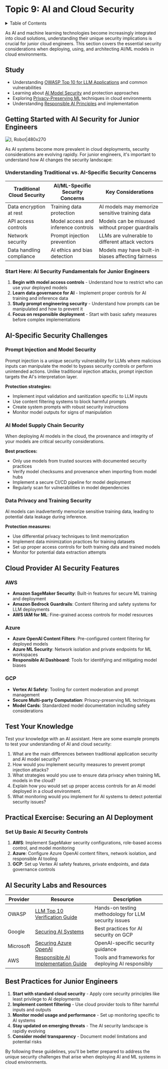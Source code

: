 # Topic 9: AI and Cloud Security

<details>
<summary>Table of Contents</summary>

- [Study](#study)
- [Getting Started with AI Security for Junior Engineers](#getting-started-with-ai-security-for-junior-engineers)
- [AI-Specific Security Challenges](#ai-specific-security-challenges)
  - [Prompt Injection and Model Security](#prompt-injection-and-model-security)
  - [AI Model Supply Chain Security](#ai-model-supply-chain-security)
  - [Data Privacy and Training Security](#data-privacy-and-training-security)
- [Cloud Provider AI Security Features](#cloud-provider-ai-security-features)
- [Test Your Knowledge](#test-your-knowledge)
- [Practical Exercise: Securing an AI Deployment](#practical-exercise-securing-an-ai-deployment)
- [AI Security Labs and Resources](#ai-security-labs-and-resources)
- [Best Practices for Junior Engineers](#best-practices-for-junior-engineers)

</details>

As AI and machine learning technologies become increasingly integrated into cloud solutions, understanding their unique security implications is crucial for junior cloud engineers. This section covers the essential security considerations when deploying, using, and architecting AI/ML models in cloud environments.

## Study
- Understanding [OWASP Top 10 for LLM Applications](https://owasp.org/www-project-top-10-for-large-language-model-applications/) and common vulnerabilities
- Learning about [AI Model Security](https://www.microsoft.com/en-us/security/blog/2020/04/08/protecting-ai-machine-learning-systems-from-attacks/) and protection approaches
- Exploring [Privacy-Preserving ML](https://cloud.google.com/blog/products/ai-machine-learning/privacy-preserving-ai-using-confidential-computing) techniques in cloud environments 
- Understanding [Responsible AI Principles](https://aws.amazon.com/machine-learning/responsible-machine-learning/) and implementation

## Getting Started with AI Security for Junior Engineers

![I, Robot|480x270](https://media1.giphy.com/media/v1.Y2lkPTc5MGI3NjExZ3M0Z3V3M28zaW8ybW13emtmNmk0cmFzNGhsbmE5amFvOHZwMGY3cSZlcD12MV9pbnRlcm5hbF9naWZfYnlfaWQmY3Q9Zw/ABVK96HgZvWI9SBbXr/giphy.gif)

As AI systems become more prevalent in cloud deployments, security considerations are evolving rapidly. For junior engineers, it's important to understand how AI changes the security landscape:

### Understanding Traditional vs. AI-Specific Security Concerns

| Traditional Cloud Security | AI/ML-Specific Security Concerns | Key Considerations |
|----------------------------|----------------------------------|-------------------|
| Data encryption at rest | Training data protection | AI models may memorize sensitive training data |
| API access controls | Model access and inference controls | Models can be misused without proper guardrails |
| Network security | Prompt injection prevention | LLMs are vulnerable to different attack vectors |
| Data handling compliance | AI ethics and bias detection | Models may have built-in biases affecting fairness |

### Start Here: AI Security Fundamentals for Junior Engineers

1. **Begin with model access controls** - Understand how to restrict who can use your deployed models
2. **Learn data governance for AI** - Implement proper controls for AI training and inference data
3. **Study prompt engineering security** - Understand how prompts can be manipulated and how to prevent it
4. **Focus on responsible deployment** - Start with basic safety measures before complex implementations

## AI-Specific Security Challenges

### Prompt Injection and Model Security

Prompt injection is a unique security vulnerability for LLMs where malicious inputs can manipulate the model to bypass security controls or perform unintended actions. Unlike traditional injection attacks, prompt injection targets the AI's interpretation layer.

**Protection strategies:**
- Implement input validation and sanitization specific to LLM inputs
- Use content filtering systems to block harmful prompts
- Create system prompts with robust security instructions
- Monitor model outputs for signs of manipulation

### AI Model Supply Chain Security

When deploying AI models in the cloud, the provenance and integrity of your models are critical security considerations.

**Best practices:**
- Only use models from trusted sources with documented security practices
- Verify model checksums and provenance when importing from model hubs
- Implement a secure CI/CD pipeline for model deployment
- Regularly scan for vulnerabilities in model dependencies

### Data Privacy and Training Security

AI models can inadvertently memorize sensitive training data, leading to potential data leakage during inference.

**Protection measures:**
- Use differential privacy techniques to limit memorization
- Implement data minimization practices for training datasets
- Set up proper access controls for both training data and trained models
- Monitor for potential data extraction attempts

## Cloud Provider AI Security Features

### AWS

- **Amazon SageMaker Security**: Built-in features for secure ML training and deployment
- **Amazon Bedrock Guardrails**: Content filtering and safety systems for LLM deployments
- **AWS IAM for ML**: Fine-grained access controls for model resources

### Azure

- **Azure OpenAI Content Filters**: Pre-configured content filtering for deployed models
- **Azure ML Security**: Network isolation and private endpoints for ML workspaces
- **Responsible AI Dashboard**: Tools for identifying and mitigating model biases

### GCP

- **Vertex AI Safety**: Tooling for content moderation and prompt management
- **Secure Multi-party Computation**: Privacy-preserving ML techniques
- **Model Cards**: Standardized model documentation including safety considerations

## Test Your Knowledge

Test your knowledge with an AI assistant. Here are some example prompts to test your understanding of AI and cloud security:

1. What are the main differences between traditional application security and AI model security?
2. How would you implement security measures to prevent prompt injection attacks?
3. What strategies would you use to ensure data privacy when training ML models in the cloud?
4. Explain how you would set up proper access controls for an AI model deployed in a cloud environment.
5. What monitoring would you implement for AI systems to detect potential security issues?

## Practical Exercise: Securing an AI Deployment

### Set Up Basic AI Security Controls

1. **AWS**: Implement SageMaker security configurations, role-based access control, and model monitoring
2. **Azure**: Configure Azure OpenAI content filters, network isolation, and responsible AI tooling
3. **GCP**: Set up Vertex AI safety features, private endpoints, and data governance controls

## AI Security Labs and Resources

| Provider | Resource | Description |
|----------|----------|-------------|
| OWASP | [LLM Top 10 Verification Guide](https://owasp.org/www-project-top-10-for-large-language-model-applications/verification) | Hands-on testing methodology for LLM security issues |
| Google | [Securing AI Systems](https://cloud.google.com/blog/products/identity-security/securing-ai-systems) | Best practices for AI security on GCP |
| Microsoft | [Securing Azure OpenAI](https://learn.microsoft.com/en-us/azure/ai-services/openai/concepts/security) | OpenAI-specific security guidance |
| AWS | [Responsible AI Implementation Guide](https://aws.amazon.com/blogs/machine-learning/responsible-ai-documentation-and-assessment-tools/) | Tools and frameworks for deploying AI responsibly |

## Best Practices for Junior Engineers

1. **Start with standard cloud security** - Apply core security principles like least privilege to AI deployments
2. **Implement content filtering** - Use cloud provider tools to filter harmful inputs and outputs
3. **Monitor model usage and performance** - Set up monitoring specific to AI systems
4. **Stay updated on emerging threats** - The AI security landscape is rapidly evolving
5. **Consider model transparency** - Document model limitations and potential risks

By following these guidelines, you'll be better prepared to address the unique security challenges that arise when deploying AI and ML systems in cloud environments.